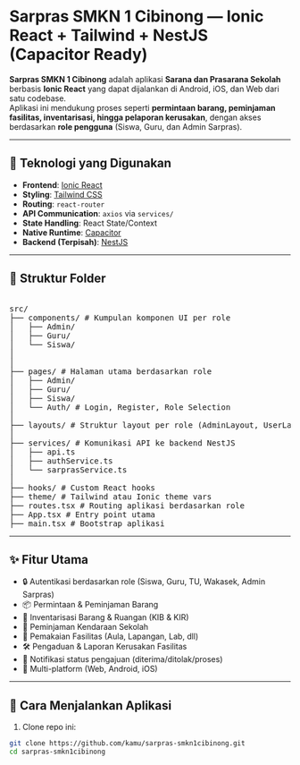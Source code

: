 # Sarpras SMKN 1 Cibinong — Ionic React + Tailwind + NestJS (Capacitor Ready)

**Sarpras SMKN 1 Cibinong** adalah aplikasi **Sarana dan Prasarana Sekolah** berbasis **Ionic React** yang dapat dijalankan di Android, iOS, dan Web dari satu codebase.  
Aplikasi ini mendukung proses seperti **permintaan barang, peminjaman fasilitas, inventarisasi, hingga pelaporan kerusakan**, dengan akses berdasarkan **role pengguna** (Siswa, Guru, dan Admin Sarpras).

---

## 🚀 Teknologi yang Digunakan

- **Frontend**: [Ionic React](https://ionicframework.com/docs/react)  
- **Styling**: [Tailwind CSS](https://tailwindcss.com/)  
- **Routing**: `react-router`  
- **API Communication**: `axios` via `services/`  
- **State Handling**: React State/Context  
- **Native Runtime**: [Capacitor](https://capacitorjs.com/)  
- **Backend (Terpisah)**: [NestJS](https://nestjs.com)  

---

## 📁 Struktur Folder
<pre lang="markdown"> 
src/
├── components/ # Kumpulan komponen UI per role
│   ├── Admin/
│   ├── Guru/
│   └── Siswa/
│   
│
├── pages/ # Halaman utama berdasarkan role
│   ├── Admin/
│   ├── Guru/
│   ├── Siswa/
│   └── Auth/ # Login, Register, Role Selection
│
├── layouts/ # Struktur layout per role (AdminLayout, UserLayout, dsb)
│
├── services/ # Komunikasi API ke backend NestJS
│   ├── api.ts
│   ├── authService.ts
│   └── sarprasService.ts
│
├── hooks/ # Custom React hooks
├── theme/ # Tailwind atau Ionic theme vars
├── routes.tsx # Routing aplikasi berdasarkan role
├── App.tsx # Entry point utama
├── main.tsx # Bootstrap aplikasi
</pre>

---

## ✨ Fitur Utama

- 🔒 Autentikasi berdasarkan role (Siswa, Guru, TU, Wakasek, Admin Sarpras)  
- 📦 Permintaan & Peminjaman Barang  
- 📑 Inventarisasi Barang & Ruangan (KIB & KIR)  
- 🚗 Peminjaman Kendaraan Sekolah  
- 🏫 Pemakaian Fasilitas (Aula, Lapangan, Lab, dll)  
- 🛠️ Pengaduan & Laporan Kerusakan Fasilitas  
- 🔔 Notifikasi status pengajuan (diterima/ditolak/proses)  
- 📱 Multi-platform (Web, Android, iOS)  

---

## 🧪 Cara Menjalankan Aplikasi

1. Clone repo ini:

```bash
git clone https://github.com/kamu/sarpras-smkn1cibinong.git
cd sarpras-smkn1cibinong
